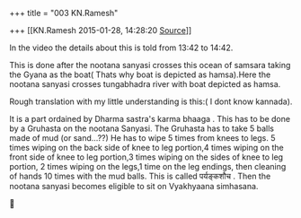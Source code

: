 +++
title = "003 KN.Ramesh"

+++
[[KN.Ramesh	2015-01-28, 14:28:20 [Source](https://groups.google.com/g/samskrita/c/J9yGb5X3GMU)]]



In the video the details about this is told from 13:42 to 14:42.

  

This is done after the nootana sanyasi crosses this ocean of samsara taking the Gyana as the boat( Thats why boat is depicted as hamsa).Here the nootana sanyasi crosses tungabhadra river with boat depicted as hamsa.

  

Rough translation with my little understanding is this:( I dont know kannada).

  

It is a part ordained by Dharma sastra's karma bhaaga . This has to be done by a Gruhasta on the nootana Sanyasi. The Gruhasta has to take 5 balls made of mud (or sand...??) He has to wipe 5 times from knees to legs. 5 times wiping on the back side of knee to leg portion,4 times wiping on the front side of knee to leg portion,3 times wiping on the sides of knee to leg portion, 2 times wiping on the legs,1 time on the leg endings, then cleaning of hands 10 times with the mud balls. This is called पर्यङ्कशौच . Then the nootana sanyasi becomes eligible to sit on Vyakhyaana simhasana.



